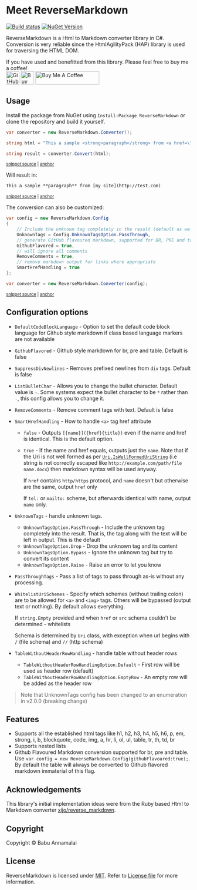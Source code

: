 # Meet ReverseMarkdown

[![Build status](https://github.com/mysticmind/reversemarkdown-net/actions/workflows/ci.yaml/badge.svg)](https://github.com/mysticmind/reversemarkdown-net/actions/workflows/ci.yaml) [![NuGet Version](https://badgen.net/nuget/v/reversemarkdown)](https://www.nuget.org/packages/ReverseMarkdown/)

ReverseMarkdown is a Html to Markdown converter library in C#. Conversion is very reliable since the HtmlAgilityPack (HAP) library is used for traversing the HTML DOM.

If you have used and benefitted from this library. Please feel free to buy me a coffee!<br>
<a href="https://github.com/sponsors/mysticmind" target="_blank"><img height="30" style="border:0px;height:36px;" src="https://img.shields.io/static/v1?label=GitHub Sponsor&message=%E2%9D%A4&logo=GitHub" border="0" alt="GitHub Sponsor" /></a> <a href="https://ko-fi.com/babuannamalai" target="_blank"><img height="36" style="border:0px;height:36px;" src="https://cdn.ko-fi.com/cdn/kofi4.png?v=3" border="0" alt="Buy Me a Coffee at ko-fi.com" /></a> <a href="https://www.buymeacoffee.com/babuannamalai" target="_blank"><img src="https://cdn.buymeacoffee.com/buttons/default-orange.png" alt="Buy Me A Coffee" height="36" width="174"></a>

## Usage

Install the package from NuGet using `Install-Package ReverseMarkdown` or clone the repository and build it yourself.

<!-- snippet: Usage -->
<a id='snippet-usage'></a>
```cs
var converter = new ReverseMarkdown.Converter();

string html = "This a sample <strong>paragraph</strong> from <a href=\"http://test.com\">my site</a>";

string result = converter.Convert(html);
```
<sup><a href='/src/ReverseMarkdown.Test/Snippets.cs#L12-L20' title='Snippet source file'>snippet source</a> | <a href='#snippet-usage' title='Start of snippet'>anchor</a></sup>
<!-- endSnippet -->

Will result in:

<!-- snippet: Snippets.Usage.verified.txt -->
<a id='snippet-Snippets.Usage.verified.txt'></a>
```txt
This a sample **paragraph** from [my site](http://test.com)
```
<sup><a href='/src/ReverseMarkdown.Test/Snippets.Usage.verified.txt#L1-L1' title='Snippet source file'>snippet source</a> | <a href='#snippet-Snippets.Usage.verified.txt' title='Start of snippet'>anchor</a></sup>
<!-- endSnippet -->

The conversion can also be customized:

<!-- snippet: UsageWithConfig -->
<a id='snippet-usagewithconfig'></a>
```cs
var config = new ReverseMarkdown.Config
{
    // Include the unknown tag completely in the result (default as well)
    UnknownTags = Config.UnknownTagsOption.PassThrough,
    // generate GitHub flavoured markdown, supported for BR, PRE and table tags
    GithubFlavored = true,
    // will ignore all comments
    RemoveComments = true,
    // remove markdown output for links where appropriate
    SmartHrefHandling = true
};

var converter = new ReverseMarkdown.Converter(config);
```
<sup><a href='/src/ReverseMarkdown.Test/Snippets.cs#L28-L44' title='Snippet source file'>snippet source</a> | <a href='#snippet-usagewithconfig' title='Start of snippet'>anchor</a></sup>
<!-- endSnippet -->

## Configuration options

* `DefaultCodeBlockLanguage` - Option to set the default code block language for Github style markdown if class based language markers are not available
* `GithubFlavored` - Github style markdown for br, pre and table. Default is false
* `SuppressDivNewlines` - Removes prefixed newlines from `div` tags. Default is false
* `ListBulletChar` - Allows you to change the bullet character. Default value is `-`. Some systems expect the bullet character to be `*` rather than `-`, this config allows you to change it.
* `RemoveComments` - Remove comment tags with text. Default is false
* `SmartHrefHandling` - How to handle `<a>` tag href attribute
  * `false` - Outputs `[{name}]({href}{title})` even if the name and href is identical. This is the default option.
  * `true` - If the name and href equals, outputs just the `name`. Note that if the Uri is not well formed as per [`Uri.IsWellFormedUriString`](https://docs.microsoft.com/en-us/dotnet/api/system.uri.iswellformeduristring) (i.e string is not correctly escaped like `http://example.com/path/file name.docx`) then markdown syntax will be used anyway.

    If `href` contains `http/https` protocol, and `name` doesn't but otherwise are the same, output `href` only

    If `tel:` or `mailto:` scheme, but afterwards identical with name, output `name` only.
* `UnknownTags` - handle unknown tags.
  * `UnknownTagsOption.PassThrough` - Include the unknown tag completely into the result. That is, the tag along with the text will be left in output. This is the default
  * `UnknownTagsOption.Drop` - Drop the unknown tag and its content
  * `UnknownTagsOption.Bypass` - Ignore the unknown tag but try to convert its content
  * `UnknownTagsOption.Raise` - Raise an error to let you know
* `PassThroughTags` - Pass a list of tags to pass through as-is without any processing.
* `WhitelistUriSchemes` - Specify which schemes (without trailing colon) are to be allowed for `<a>` and `<img>` tags. Others will be bypassed (output text or nothing). By default allows everything.

  If `string.Empty` provided and when `href` or `src` schema couldn't be determined - whitelists

  Schema is determined by `Uri` class, with exception when url begins with `/` (file schema) and `//` (http schema)
* `TableWithoutHeaderRowHandling` - handle table without header rows
  * `TableWithoutHeaderRowHandlingOption.Default` - First row will be used as header row (default)
  * `TableWithoutHeaderRowHandlingOption.EmptyRow` - An empty row will be added as the header row

> Note that UnknownTags config has been changed to an enumeration in v2.0.0 (breaking change)

## Features

* Supports all the established html tags like h1, h2, h3, h4, h5, h6, p, em, strong, i, b, blockquote, code, img, a, hr, li, ol, ul, table, tr, th, td, br
* Supports nested lists
* Github Flavoured Markdown conversion supported for br, pre and table. Use `var config = new ReverseMarkdown.Config(githubFlavoured:true);`. By default the table will always be converted to Github flavored markdown immaterial of this flag.

## Acknowledgements
This library's initial implementation ideas were from the Ruby based Html to Markdown converter [ xijo/reverse_markdown](https://github.com/xijo/reverse_markdown).

## Copyright

Copyright © Babu Annamalai

## License

ReverseMarkdown is licensed under [MIT](http://www.opensource.org/licenses/mit-license.php "Read more about the MIT license form"). Refer to [License file](https://github.com/mysticmind/reversemarkdown-net/blob/master/LICENSE) for more information.
